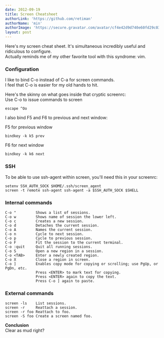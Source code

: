 ```yaml
---
date: 2012-09-19
title: Screen Cheatsheet
authorLink: 'https://github.com/retiman'
authorName: 'min'
authorImage: 'https://secure.gravatar.com/avatar/cf4e42d9d740e60fd29c039d4a8805c9?s=140&d=https://a248.e.akamai.net/assets.github.com%2Fimages%2Fgravatars%2Fgravatar-user-420.png'
layout: post
---
```


Here's my screen cheat sheet. It's simultaneous incredibly useful and ridiculous to configure.  
Actually reminds me of my other favorite tool with this syndrome: vim.

### Configuration

I like to bind C-o instead of C-a for screen commands.  
I feel that C-o is easier for my old hands to hit.

Here's the skinny on what goes inside that cryptic screenrc:  
Use C-o to issue commands to screen

    escape ^Oo
 
I also bind F5 and F6 to previous and next window:

F5 for previous window

    bindkey -k k5 prev

F6 for next window

    bindkey -k k6 next

### SSH

To be able to use ssh-agent within screen, you'll need this in your screenrc:

    setenv SSH_AUTH_SOCK $HOME/.ssh/screen_agent
    screen -t remote ssh-agent ssh-agent -a $SSH_AUTH_SOCK $SHELL

### Internal commands

    C-o "         Shows a list of sessions.
    C-o w         Shows name of session the lower left.
    C-o c         Creates a new session.
    C-o d         Detaches the current session.
    C-o A         Names the current session.
    C-o n         Cycle to next session.
    C-o p         Cycle to previous session.
    C-o F         Fit the session to the current terminal.
    C-o :quit     Quit all running sessions.
    C-o S         Open a new region in a session.
    C-o <TAB>     Enter a newly created region.
    C-o X         Close a region in screen.
    C-o ]         Enables copy mode for copying or scrolling; use PgUp, or PgDn, etc.
                  Press <ENTER> to mark text for copying.
                  Press <ENTER> again to copy the text.
                  Press C-o ] again to paste.

### External commands

    screen -ls    List sessions.
    screen -r     Reattach a session.
    screen -r foo Reattach to foo.
    screen -S foo Create a screen named foo.
 
**Conclusion**  
Clear as mud right?

